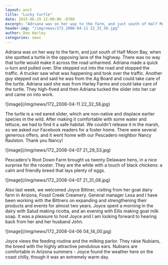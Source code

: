 ```yaml
---
layout: post
title: "Lucky turtle"
date: 2015-06-29 12:00:00 -0700
excerpt: "Adriana was on her way to the farm, and just south of Half Moon Bay, when she spotted ..."
header-img: "/img/news/172_2008-04-11 22_32_56.jpg"
author: Dee Harley
categories: news
---
```

Adriana was on her way to the farm, and just south of Half Moon Bay,
when she spotted a turtle in the opposing lane of the highway. There
was no way that turtle would make it across the road unharmed. Adriana
made a quick u-turn and pulled over. She stepped out into the road and
stopped the traffic. A trucker saw what was happening and took over
the traffic. Another guy stepped out and said he was from the Ag Board
and could take care of the turtle. Adriana said she was from Harley
Farms and could take care of the turtle. They high-fived and then
Adriana tucked the slider into her car and came on into work.

![image](/img/news/172_2008-04-11 22_32_56.jpg)

The turtle is a red eared slider, which are non-native and displace
earlier species in the wild. After making it comfortable with some
water and lettuce, we had to find it a safe habitat. We couldn't
release it in the marsh, so we asked our Facebook readers for a foster
home. There were several generous offers, and it went home with our
Pescadero neighbor Nancy Raulston. Thank you Nancy!

![image](/img/news/172_2008-04-07 21_29_53.jpg)

Pescadero's Root Down Farm brought us twenty Delaware hens, in a nice
surprise for the rooster. They are the white with a touch of black
chickens: a calm and friendly breed that lays plenty of eggs.

![image](/img/news/172_2008-04-07 21_31_08.jpg)

Also last week, we welcomed Joyce Bittner, visiting from her goat
dairy farm in Arizona, Fossil Creek Creamery. General manager Lesa and
I have been working with the Bittners on expanding and strengthening
their products and events for almost two years. Joyce spent a morning
in the dairy with Salud making ricotta, and an evening with Eilís
making goat milk soap. It was a pleasure to host Joyce and I am
looking forward to hearing back from her and her husband John.

![image](/img/news/172_2008-04-06 04_14_00.jpg)

Joyce views the feeding routine and the milking parlor. They raise
Nubians, the breed with the highly attractive pendulous ears. Nubians
are comfortable in Arizona summers - Joyce found the weather here on
the coast chilly, though it was an extremely warm day.

